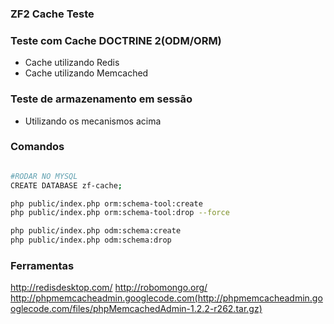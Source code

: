 ### ZF2 Cache Teste


### Teste com Cache DOCTRINE 2(ODM/ORM)
- Cache utilizando Redis
- Cache utilizando Memcached

### Teste de armazenamento em sessão
- Utilizando os mecanismos acima

### Comandos

```bash

#RODAR NO MYSQL
CREATE DATABASE zf-cache;

php public/index.php orm:schema-tool:create
php public/index.php orm:schema-tool:drop --force

php public/index.php odm:schema:create
php public/index.php odm:schema:drop 


```

### Ferramentas

http://redisdesktop.com/
http://robomongo.org/
http://phpmemcacheadmin.googlecode.com(http://phpmemcacheadmin.googlecode.com/files/phpMemcachedAdmin-1.2.2-r262.tar.gz)